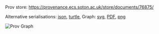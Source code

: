
Prov store: https://provenance.ecs.soton.ac.uk/store/documents/76875/
	
Alternative serialisations: [json](https://provenance.ecs.soton.ac.uk/store/documents/76875.json), [turtle](https://provenance.ecs.soton.ac.uk/store/documents/76875.ttl), 
Graph: [svg](https://provenance.ecs.soton.ac.uk/store/documents/76875.svg), [PDF](https://provenance.ecs.soton.ac.uk/store/documents/76875.pdf), [png](https://provenance.ecs.soton.ac.uk/store/documents/76875.png)

![Prov Graph](https://provenance.ecs.soton.ac.uk/store/documents/76875.png)

		